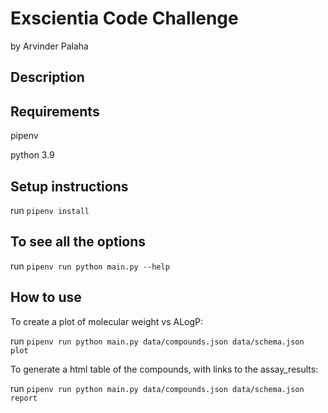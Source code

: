 # Exscientia Code Challenge
by Arvinder Palaha

## Description

## Requirements
pipenv

python 3.9

## Setup instructions
run `pipenv install`

## To see all the options
run `pipenv run python main.py --help`

## How to use
To create a plot of molecular weight vs ALogP:

run `pipenv run python main.py data/compounds.json data/schema.json plot`


To generate a html table of the compounds, with links to the assay_results:

run `pipenv run python main.py data/compounds.json data/schema.json report`


